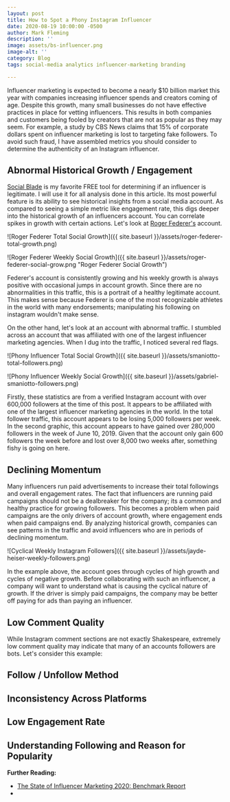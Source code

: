 ```yaml
---
layout: post
title: How to Spot a Phony Instagram Influencer
date: 2020-08-19 10:00:00 -0500
author: Mark Fleming
description: ''
image: assets/bs-influencer.png
image-alt: ''
category: Blog
tags: social-media analytics influencer-marketing branding

---
```

Influencer marketing is expected to become a nearly $10 billion market this year with companies increasing influencer spends and creators coming of age. Despite this growth, many small businesses do not have effective practices in place for vetting influencers. This results in both companies and customers being fooled by creators that are not as popular as they may seem. For example, a study by CBS News claims that 15% of corporate dollars spent on influencer marketing is lost to targeting fake followers. To avoid such fraud, I have assembled metrics you should consider to determine the authenticity of an Instagram influencer.

## Abnormal Historical Growth / Engagement

[Social Blade](https://socialblade.com/ "Social Blade") is my favorite FREE tool for determining if an influencer is legitimate. I will use it for all analysis done in this article. Its most powerful feature is its ability to see historical insights from a social media account. As compared to seeing a simple metric like engagement rate, this digs deeper into the historical growth of an influencers account. You can correlate spikes in growth with certain actions. Let's look at [Roger Federer's](http://instagram.com/rogerfederer "Roger Federer Instagram") account.

![Roger Federer Total Social Growth]({{ site.baseurl }}/assets/roger-federer-total-growth.png)

![Roger Federer Weekly Social Growth]({{ site.baseurl }}/assets/roger-federer-social-grow.png "Roger Federer Social Growth")

Federer's account is consistently growing and his weekly growth is always positive with  occasional jumps in account growth. Since there are no abnormalities in this traffic, this is a portrait of a healthy legitimate account. This makes sense because Federer is one of the most recognizable athletes in the world with many endorsements; manipulating his following on instagram wouldn't make sense.

On the other hand, let's look at an account with abnormal traffic. I stumbled across an account that was affiliated with one of the largest influencer marketing agencies. When I dug into the traffic, I noticed several red flags.

![Phony Influencer Total Social Growth]({{ site.baseurl }}/assets/smaniotto-total-followers.png)

![Phony Influencer Weekly Social Growth]({{ site.baseurl }}/assets/gabriel-smaniotto-followers.png)

Firstly, these statistics are from a verified Instagram account with over 600,000 followers at the time of this post. It appears to be affiliated with one of the largest influencer marketing agencies in the world. In the total follower traffic, this account appears to be losing 5,000 followers per week. In the second graphic, this account appears to have gained over 280,000 followers in the week of June 10, 2019. Given that the account only gain 600 followers the week before and lost over 8,000 two weeks after, something fishy is going on here.

## Declining Momentum

Many influencers run paid advertisements to increase their total followings and overall engagement rates. The fact that influencers are running paid campaigns should not be a dealbreaker for the company; its a common and healthy practice for growing followers. This becomes a problem when paid campaigns are the only drivers of account growth, where engagement ends when paid campaigns end. By analyzing historical growth, companies can see patterns in the traffic and avoid influencers who are in periods of declining momentum.

![Cyclical Weekly Instagram Followers]({{ site.baseurl }}/assets/jayde-heiser-weekly-followers.png)

In the example above, the account goes through cycles of high growth and cycles of negative growth. Before collaborating with such an influencer, a company will want to understand what is causing the cyclical nature of growth. If the driver is simply paid campaigns, the company may be better off paying for ads than paying an influencer.

## Low Comment Quality

While Instagram comment sections are not exactly Shakespeare, extremely low comment quality may indicate that many of an accounts followers are bots. Let's consider this example:

## Follow / Unfollow Method

## Inconsistency Across Platforms

## Low Engagement Rate

## Understanding Following and Reason for Popularity

**Further Reading:**

* [The State of Influencer Marketing 2020: Benchmark Report](https://influencermarketinghub.com/influencer-marketing-benchmark-report-2020/ "The State of Influencer Marketing 2020: Benchmark Report")
*